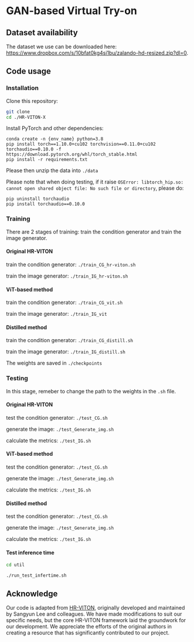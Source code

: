 # GAN-based Virtual Try-on

## Dataset availability

The dataset we use can be downloaded here: https://www.dropbox.com/s/10bfat0kg4si1bu/zalando-hd-resized.zip?dl=0.

## Code usage

### Installation

Clone this repository:

```bash
git clone 
cd ./HR-VITON-X
```

Install PyTorch and other dependencies:

```
conda create -n {env_name} python=3.8
pip install torch==1.10.0+cu102 torchvision==0.11.0+cu102 torchaudio==0.10.0 -f https://download.pytorch.org/whl/torch_stable.html
pip install -r requirements.txt
```

Please then unzip the data into `./data`

Please note that when doing testing, if it raise `OSError: libtorch_hip.so: cannot open shared object file: No such file or directory`, please do:

```
pip uninstall torchaudio
pip install torchaudio==0.10.0
```

### Training

There are 2 stages of training: train the condition generator and train the image generator.

#### Original HR-VITON

train the condition generator: `./train_CG_hr-viton.sh`

train the image generator: `./train_IG_hr-viton.sh`

#### ViT-based method

train the condition generator: `./train_CG_vit.sh`

train the image generator: `./train_IG_vit`

#### Distilled method

train the condition generator: `./train_CG_distill.sh`

train the image generator: `./train_IG_distill.sh`

The weights are saved in `./checkpoints`

### Testing

In this stage, remeber to change the path to the weights in the `.sh` file.

#### Original HR-VITON

test the condition generator: `./test_CG.sh`

generate the image: `./test_Generate_img.sh`

calculate the metrics: `./test_IG.sh`

#### ViT-based method

test the condition generator: `./test_CG.sh`

generate the image: `./test_Generate_img.sh`

calculate the metrics: `./test_IG.sh`

#### Distilled method

test the condition generator: `./test_CG.sh`

generate the image: `./test_Generate_img.sh`

calculate the metrics: `./test_IG.sh`

#### Test inference time

```bash
cd util
```
`./run_test_infertime.sh`

## Acknowledge

Our code is adapted from [HR-VITON](https://github.com/sangyun884/HR-VITON), originally developed and maintained by Sangyun Lee and colleagues. We have made modifications to suit our specific needs, but the core HR-VITON framework laid the groundwork for our development. We appreciate the efforts of the original authors in creating a resource that has significantly contributed to our project.
